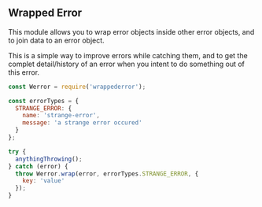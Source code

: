 Wrapped Error
-------------

This module allows you to wrap error objects inside other error objects, and to join data to an error object.

This is a simple way to improve errors while catching them, and to get the complet detail/history of an error when you intent to do something out of this error.

``` javascript
const Werror = require('wrappederror');

const errorTypes = {
  STRANGE_ERROR: {
    name: 'strange-error',
    message: 'a strange error occured'
  }
};

try {
  anythingThrowing();
} catch (error) {
  throw Werror.wrap(error, errorTypes.STRANGE_ERROR, {
    key: 'value'
  });
}

```
